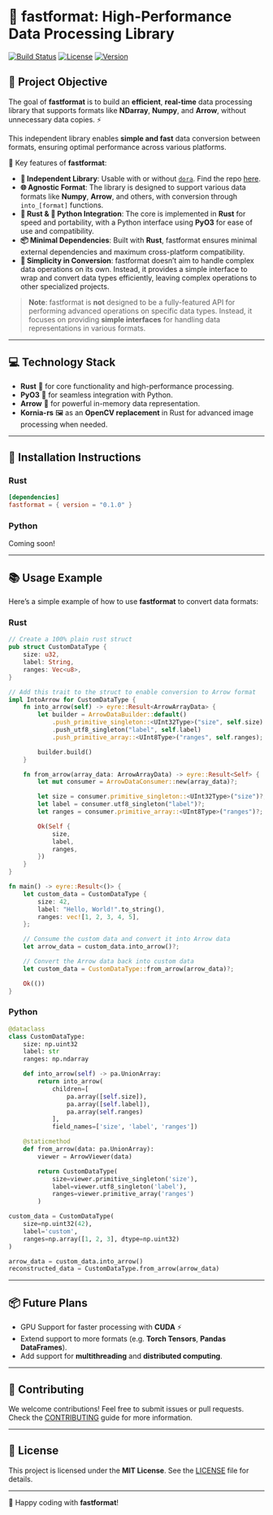 # 🚀 **fastformat: High-Performance Data Processing Library**

[![Build Status](https://img.shields.io/github/workflow/status/dora-rs/fastformat/CI)](https://github.com/dora-rs/fastformat/actions)
[![License](https://img.shields.io/badge/License-MIT-blue.svg)](https://opensource.org/licenses/MIT)
[![Version](https://img.shields.io/github/v/tag/dora-rs/fastformat)](https://github.com/dora-rs/fastformat/tags)

## 🎯 **Project Objective**

The goal of **fastformat** is to build an **efficient**, **real-time** data processing library that supports formats like **NDarray**, **Numpy**, and **Arrow**, without unnecessary data copies. ⚡

This independent library enables **simple and fast** data conversion between formats, ensuring optimal performance across various platforms.

🌟 Key features of **fastformat**:
- **💼 Independent Library**: Usable with or without [`dora`](https://github.com/dora-rs). Find the repo [here](https://github.com/dora-rs/fastformat).
- **🌐 Agnostic Format**: The library is designed to support various data formats like **Numpy**, **Arrow**, and others, with conversion through `into_[format]` functions.
- **🦀 Rust & 🐍 Python Integration**: The core is implemented in **Rust** for speed and portability, with a Python interface using **PyO3** for ease of use and compatibility.
- **📦 Minimal Dependencies**: Built with **Rust**, fastformat ensures minimal external dependencies and maximum cross-platform compatibility.
- **🔄 Simplicity in Conversion**: fastformat doesn’t aim to handle complex data operations on its own. Instead, it provides a simple interface to wrap and convert data types efficiently, leaving complex operations to other specialized projects.

> **Note**: fastformat is **not** designed to be a fully-featured API for performing advanced operations on specific data types. Instead, it focuses on providing **simple interfaces** for handling data representations in various formats.

---

## 💻 **Technology Stack**

- **Rust** 🦀 for core functionality and high-performance processing.
- **PyO3** 🐍 for seamless integration with Python.
- **Arrow** 🏹 for powerful in-memory data representation.
- **Kornia-rs** 🖼️ as an **OpenCV replacement** in Rust for advanced image processing when needed.

---

## 🚧 **Installation Instructions**

### Rust

```Cargo.toml
[dependencies]
fastformat = { version = "0.1.0" }
```

### Python

Coming soon!

---

## 📚 **Usage Example**

Here’s a simple example of how to use **fastformat** to convert data formats:

### Rust

```rust
// Create a 100% plain rust struct
pub struct CustomDataType {
    size: u32,
    label: String,
    ranges: Vec<u8>,
}

// Add this trait to the struct to enable conversion to Arrow format
impl IntoArrow for CustomDataType {
    fn into_arrow(self) -> eyre::Result<ArrowArrayData> {
        let builder = ArrowDataBuilder::default()
            .push_primitive_singleton::<UInt32Type>("size", self.size)
            .push_utf8_singleton("label", self.label)
            .push_primitive_array::<UInt8Type>("ranges", self.ranges);

        builder.build()
    }

    fn from_arrow(array_data: ArrowArrayData) -> eyre::Result<Self> {
        let mut consumer = ArrowDataConsumer::new(array_data)?;

        let size = consumer.primitive_singleton::<UInt32Type>("size")?;
        let label = consumer.utf8_singleton("label")?;
        let ranges = consumer.primitive_array::<UInt8Type>("ranges")?;

        Ok(Self {
            size,
            label,
            ranges,
        })
    }
}

fn main() -> eyre::Result<()> {
    let custom_data = CustomDataType {
        size: 42,
        label: "Hello, World!".to_string(),
        ranges: vec![1, 2, 3, 4, 5],
    };

    // Consume the custom data and convert it into Arrow data
    let arrow_data = custom_data.into_arrow()?;

    // Convert the Arrow data back into custom data
    let custom_data = CustomDataType::from_arrow(arrow_data)?;

    Ok(())
}
```

### Python

```python
@dataclass
class CustomDataType:
    size: np.uint32
    label: str
    ranges: np.ndarray

    def into_arrow(self) -> pa.UnionArray:
        return into_arrow(
            children=[
                pa.array([self.size]),
                pa.array([self.label]),
                pa.array(self.ranges)
            ],
            field_names=['size', 'label', 'ranges'])

    @staticmethod
    def from_arrow(data: pa.UnionArray):
        viewer = ArrowViewer(data)

        return CustomDataType(
            size=viewer.primitive_singleton('size'),
            label=viewer.utf8_singleton('label'),
            ranges=viewer.primitive_array('ranges')
        )

custom_data = CustomDataType(
    size=np.uint32(42),
    label='custom',
    ranges=np.array([1, 2, 3], dtype=np.uint32)
)

arrow_data = custom_data.into_arrow()
reconstructed_data = CustomDataType.from_arrow(arrow_data)
```

---

## 📦 **Future Plans**

- GPU Support for faster processing with **CUDA** ⚡
- Extend support to more formats (e.g. **Torch Tensors**, **Pandas DataFrames**).
- Add support for **multithreading** and **distributed computing**.

---

## 🙌 **Contributing**

We welcome contributions! Feel free to submit issues or pull requests. Check the [CONTRIBUTING](./CONTRIBUTING.md) guide for more information.

---

## 📜 **License**

This project is licensed under the **MIT License**. See the [LICENSE](./LICENSE) file for details.

---

🚀 Happy coding with **fastformat**!
